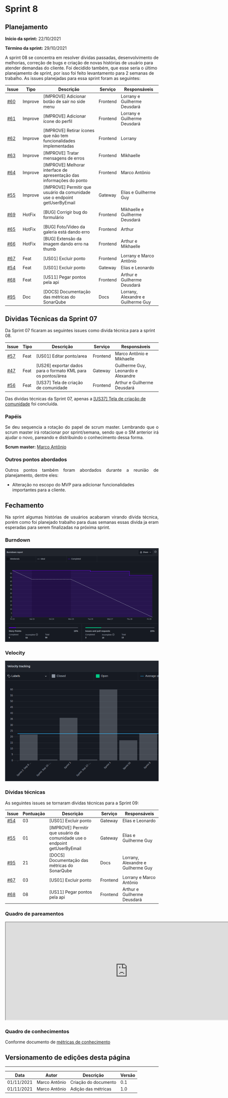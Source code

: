 # Sprint 8

## Planejamento

__Início da sprint:__ 22/10/2021

__Término da sprint:__ 29/10/2021

A sprint 08 se concentra em resolver dívidas passadas, desenvolvimento de melhorias, correção de bugs e criação de novas histórias de usuário para atender demandas do cliente. Foi decidido também, que esse seria o último planejamento de sprint, por isso foi feito levantamento para 2 semanas de trabalho. As issues planejadas para essa sprint foram as seguintes:

| Issue | Tipo | Descrição | Serviço | Responsáveis |
| ----- | ---- | --------- | ------- | ------------ |
| [#60](https://github.com/fga-eps-mds/2021.1-Cartografia-social-front/issues/60) | Improve | [IMPROVE] Adicionar botão de sair no side menu |  Frontend  | Lorrany e Guilherme Deusdará   |
| [#61](https://github.com/fga-eps-mds/2021.1-Cartografia-social-front/issues/61) | Improve | [IMPROVE] Adicionar ícone do perfil |  Frontend  | Lorrany e Guilherme Deusdará   |
| [#62](https://github.com/fga-eps-mds/2021.1-Cartografia-social-front/issues/62) | Improve | [IMPROVE] Retirar ícones que não tem funcionalidades implementadas |  Frontend  | Lorrany                        |
| [#63](https://github.com/fga-eps-mds/2021.1-Cartografia-social-front/issues/63) | Improve | [IMPROVE] Tratar mensagens de erros |  Frontend  | Mikhaelle                      |
| [#64](https://github.com/fga-eps-mds/2021.1-Cartografia-social-front/issues/64) | Improve | [IMPROVE] Melhorar interface de apresentação das informações do ponto |  Frontend  | Marco Antônio                  |
| [#55](https://github.com/fga-eps-mds/2021.1-Cartografia-social-api-gateway/issues/55) | Improve | [IMPROVE] Permitir que usuário da comunidade use o endpoint getUserByEmail |  Gateway   | Elias e Guilherme Guy          |
| [#69](https://github.com/fga-eps-mds/2021.1-Cartografia-social-front/issues/69) | HotFix  | [BUG] Corrigir bug do formulário |  Frontend  | Mikhaelle e Guilherme Deusdará |
| [#65](https://github.com/fga-eps-mds/2021.1-Cartografia-social-front/issues/65) | HotFix  | [BUG] Foto/Video da galeria está dando erro |  Frontend  | Arthur                         |
| [#66](https://github.com/fga-eps-mds/2021.1-Cartografia-social-front/issues/66) | HotFix  | [BUG] Extensão da imagem dando erro na thumb |  Frontend  | Arthur e Mikhaelle             |
| [#67](https://github.com/fga-eps-mds/2021.1-Cartografia-social-front/issues/67) | Feat    | [US01] Excluir ponto |  Frontend  | Lorrany e Marco Antônio        |
| [#54](https://github.com/fga-eps-mds/2021.1-Cartografia-social-api-gateway/issues/54) | Feat    | [US01] Excluir ponto |  Gateway   | Elias e Leonardo               |
| [#68](https://github.com/fga-eps-mds/2021.1-Cartografia-social-front/issues/68) | Feat    | [US11] Pegar pontos pela api |  Frontend  | Arthur e Guilherme Deusdará    |
| [#95](https://github.com/fga-eps-mds/2021.1-Cartografia-social-docs/issues/95) | Doc    | [DOCS] Documentação das métricas do SonarQube |  Docs  | Lorrany, Alexandre e Guilherme Guy    |

## Dividas Técnicas da Sprint 07

Da Sprint 07 ficaram as seguintes issues como divida técnica para a sprint 08.

| Issue | Tipo | Descrição | Serviço | Responsáveis |
| ----- | ---- | --------- | ------- | ------------ |
| [#57](https://github.com/fga-eps-mds/2021.1-Cartografia-social-front/issues/57) | Feat   | [US01] Editar ponto/area    | Frontend  | Marco Antônio e Mikhaelle       |
| [#47](https://github.com/fga-eps-mds/2021.1-Cartografia-social-api-gateway/issues/47) | Feat   | [US26] exportar dados para o formato KML para os pontos/área    | Gateway   | Guilherme Guy, Leonardo e Alexandre       |
| [#56](https://github.com/fga-eps-mds/2021.1-Cartografia-social-front/issues/56) | Feat   | [US37] Tela de criação de comunidade | Frontend | Arthur e Guilherme Deusdará       |

Das dividas técnicas da Sprint 07, apenas a [[US37] Tela de criação de comunidade](https://github.com/fga-eps-mds/2021.1-Cartografia-social-front/issues/56) foi concluída.



### Papéis

<p align="justify"> Se deu sequencia a rotação do papel de scrum master. Lembrando que o scrum master irá rotacionar por sprint/semana, sendo que o SM anterior irá ajudar o novo, pareando e distribuindo o conhecimento dessa forma.

__Scrum master:__ [Marco Antônio](https://github.com/markinlimac)

### Outros pontos abordados

<p align="justify"> Outros pontos também foram abordados durante a reunião de planejamento, dentre eles:

- Alteração no escopo do MVP para adicionar funcionalidades importantes para a cliente.


## Fechamento

<p align="justify"> Na sprint algumas histórias de usuários acabaram virando dívida técnica, porém como foi planejado trabalho para duas semanas essas dívida ja eram esperadas para serem finalizadas na próxima sprint.

### Burndown

![](../assets/sprints/sprint_08_burndown.png)


### Velocity

![](../assets/sprints/sprint_08_velocity.png)


### Dívidas técnicas

As seguintes issues se tornaram dívidas técnicas para a Sprint 09:

| Issue | Pontuação | Descrição | Serviço | Responsáveis |
| ----- | --------- | --------- | ------- | ------------ |
| [#54](https://github.com/fga-eps-mds/2021.1-Cartografia-social-api-gateway/issues/54) | 03   | [US01] Excluir ponto | Gateway   | Elias e Leonardo     |
| [#55](https://github.com/fga-eps-mds/2021.1-Cartografia-social-api-gateway/issues/55) | 01 | [IMPROVE] Permitir que usuário da comunidade use o endpoint getUserByEmail |  Gateway   | Elias e Guilherme Guy          |
| [#95](https://github.com/fga-eps-mds/2021.1-Cartografia-social-docs/issues/95) | 21    | [DOCS] Documentação das métricas do SonarQube |  Docs  | Lorrany, Alexandre e Guilherme Guy    |
| [#67](https://github.com/fga-eps-mds/2021.1-Cartografia-social-front/issues/67) | 03    | [US01] Excluir ponto |  Frontend  | Lorrany e Marco Antônio        |
| [#68](https://github.com/fga-eps-mds/2021.1-Cartografia-social-front/issues/68) | 08    | [US11] Pegar pontos pela api |  Frontend  | Arthur e Guilherme Deusdará    |



### Quadro de pareamentos

<iframe width="800" height="320" src="https://docs.google.com/spreadsheets/d/e/2PACX-1vTLHE3O8zIRwIz41POb4DXlbyhoVHY9R9vC0wSL-60NMeFVH0Fk0wqUV2v8AgRGTokYaZmwunInbF3m/pubhtml?gid=215824160&amp;single=true&amp;widget=true&amp;headers=false"></iframe>

### Quadro de conhecimentos

Conforme documento de [métricas de conhecimento](./metricas/quadro-de-conhecimentos)


## Versionamento de edições desta página
---

| Data       | Autor         | Descrição                | Versão |
| ---------- | ------------- | ------------------------ | ------ |
| 01/11/2021 | Marco Antônio | Criação do documento     | 0.1    |
| 01/11/2021 | Marco Antônio | Adição das métricas      | 1.0    |